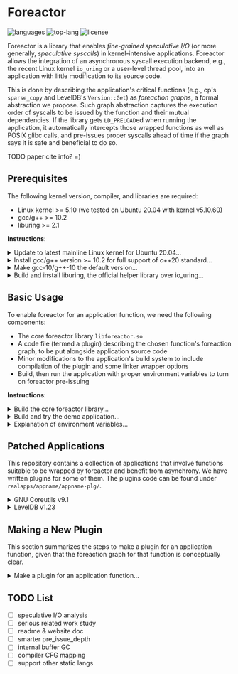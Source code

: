 # Foreactor

![languages](https://img.shields.io/github/languages/count/josehu07/foreactor)
![top-lang](https://img.shields.io/github/languages/top/josehu07/foreactor)
![license](https://img.shields.io/github/license/josehu07/foreactor)

Foreactor is a library that enables *fine-grained speculative I/O* (or more generally, *speculative syscalls*) in kernel-intensive applications. Foreactor allows the integration of an asynchronous syscall execution backend, e.g., the recent Linux kernel `io_uring` or a user-level thread pool, into an application with little modification to its source code.

This is done by describing the application's critical functions (e.g., cp's `sparse_copy` and LevelDB's `Version::Get`) as *foreaction graphs*, a formal abstraction we propose. Such graph abstraction captures the execution order of syscalls to be issued by the function and their mutual dependencies. If the library gets `LD_PRELOAD`ed when running the application, it automatically intercepts those wrapped functions as well as POSIX glibc calls, and pre-issues proper syscalls ahead of time if the graph says it is safe and beneficial to do so.

TODO paper cite info? =)


## Prerequisites

The following kernel version, compiler, and libraries are required:

- Linux kernel >= 5.10 (we tested on Ubuntu 20.04 with kernel v5.10.60)
- gcc/g++ >= 10.2
- liburing >= 2.1

**Instructions**:

<details>
<summary>Update to latest mainline Linux kernel for Ubuntu 20.04...</summary>

```bash
wget https://raw.githubusercontent.com/pimlie/ubuntu-mainline-kernel.sh/master/ubuntu-mainline-kernel.sh
sudo chmod +x ubuntu-mainline-kernel.sh
./ubuntu-mainline-kernel.sh -r v5.10     # search for 5.10 versions available
sudo ./ubuntu-mainline-kernel.sh -i v5.10.60
sudo reboot
sudo apt --fix-broken install
```
</details>

<details>
<summary>Install gcc/g++ version >= 10.2 for full support of c++20 standard...</summary>

```bash
sudo apt update
sudo apt upgrade
sudo apt install build-essential gcc-10 g++-10 cpp-10 cmake
```
</details>

<details>
<summary>Make gcc-10/g++-10 the default version...</summary>

```bash
sudo update-alternatives --install /usr/bin/gcc gcc /usr/bin/gcc-10 100
sudo update-alternatives --install /usr/bin/g++ g++ /usr/bin/g++-10 100
sudo update-alternatives --install /usr/bin/gcov gcov /usr/bin/gcov-10 100
```
</details>

<details>
<summary>Build and install liburing, the official helper library over io_uring...</summary>

```bash
git clone https://github.com/axboe/liburing.git
cd liburing
make -j$(nproc)
sudo make install
cd ..
```
</details>


## Basic Usage

To enable foreactor for an application function, we need the following components:

- The core foreactor library `libforeactor.so`
- A code file (termed a plugin) describing the chosen function's foreaction graph, to be put alongside application source code
- Minor modifications to the application's build system to include compilation of the plugin and some linker wrapper options
- Build, then run the application with proper environment variables to turn on foreactor pre-issuing

**Instructions**:

<details>
<summary>Build the core foreactor library...</summary>

```bash
cd libforeactor
make -j$(nproc)
cd ..
```
</details>

<details>
<summary>Build and try the demo application...</summary>

```bash
cd demoapps/demo-cpp
make -j$(nproc)
mkdir /tmp/demo_dbdir
```

Run the `simple2` function without foreactor:

```bash
./demo --exper simple2 --dbdir /tmp/demo_dbdir --dump_result
```

Run the `simple2` function (whose graph ID is `1`) with foreactor with io_uring backend sqe_async mode, with syscall pre-issuing depth of 2:

```bash
LD_PRELOAD=/path/to/libforeactor/libforeactor.so USE_FOREACTOR=yes \
DEPTH_1=2 QUEUE_1=32 SQE_ASYNC_FLAG_1=yes \
./demo --exper simple2 --dbdir /tmp/demo_dbdir --dump_result
```

See `demo-cpp-src/hijackees.cpp` and `demo-cpp-plg/` for all the intercepted functions and their corresponding plugins.
</details>

<details>
<summary>Explanation of environment variables...</summary>

| Env variable | Note | Explanation |
| :-: | :-: | :- |
| `LD_PRELOAD` | Required | Absolute path to `libforeactor.so` |
| `USE_FOREACTOR` | Required | String `yes` means using foreactor, otherwise not |
| `DEPTH_{GRAPH_ID}` | Required | Non-negative number specifying how many syscalls should foreactor try to peek ahead of time; each graph has its separate depth configuration |
| `QUEUE_{GRAPH_ID}` | io_uring | If set, indicates using `io_uring` backend; io_uring queue-pair capacity (must be greater than depth) |
| `SQE_ASYNC_FLAG_{GRAPH_ID}` | io_uring | String `yes` means forcing multiple kernel io_wq threads (i.e., setting the `IOSQE_ASYNC` flag for each syscall handed off to io_uring), otherwise not |
| `UTHREADS_{GRAPH_ID}` | thread_pool | If set, indicates using user thread pool backend; number of worker threads of the thread pool |

An application can have multiple intercepted functions, each corresponding to a separate plugin file with its unique graph ID.
</details>


## Patched Applications

This repository contains a collection of applications that involve functions suitable to be wrapped by foreactor and benefit from asynchrony. We have written plugins for some of them. The plugins code can be found under `realapps/appname/appname-plg/`.

<details>
<summary>GNU Coreutils v9.1</summary>

| Function | Note |
| :-: | :- |
| `du du_files` | Regular loop of `fstatat`s on files in a directory |
| `cp sparse_copy` | Regular loop of `read`-`write`s of 128KiB chunks |

Build:

```bash
cd realapps/coreutils
sudo apt install automake texinfo
make reconf
make
```

If built successfully, there will be `coreutils-src/src/cp` and `coreutils-src/src/du` binaries produced.

Prepare filesystem workload image (make sure that the parent workspace directory has > 40GB available space and the backing filesystem has sufficient amount of free inodes; may take ~5m):

```bash
python3 eval.py -m du-prepare -d /path/to/workspace/dir
python3 eval.py -m cp-prepare -d /path/to/workspace/dir
```

If finished successfully, produces the workload files at `/path/to/workspace/dir/du_*/` and `/path/to/workspace/dir/cp_*/`.

Benchmark all workloads (may take ~2h):

```bash
python3 eval.py -m du-bencher \
                -d /path/to/workspace/dir \
                -l /path/to/libforeactor.so \
                -r results
python3 eval.py -m cp-bencher \
                -d /path/to/workspace/dir \
                -l /path/to/libforeactor.so \
                -r results
```

If finished successfully, stores all benchmarking result logs under current path's `results/`.

Plot result figures:

```bash
pip3 install matplotlib
python3 eval.py -m du-plotter -r results
python3 eval.py -m cp-plotter -r results
```

If finished successfully, produces all plots under current path's `results/`.

Generate utilization report:

```bash
sudo apt install sysstat
python3 eval.py -m du-utilization \
                -d /path/to/workspace/dir \
                -l /path/to/libforeactor.so \
                -r results \
                --util_dev nvme0n1p4    # device (partition) name
python3 eval.py -m cp-utilization \
                -d /path/to/workspace/dir \
                -l /path/to/libforeactor.so \
                -r results \
                --util_dev nvme0n1p4    # device (partition) name
```

If finished successfully, produces utilization reports at current path's `results/*-util.log`.
</details>

<details>
<summary>LevelDB v1.23</summary>

| Function | Note |
| :-: | :- |
| `Version::Get` | Chained `pread`s with possible `open`s and early exits |

Build:

```bash
cd realapps/leveldb
make
```

If built successfully, there will be a `ycsbcli` binary produced at current path, which is the client driving LevelDB.

Clone YCSB source code (to any path):

```bash
sudo apt install default-jre maven
git clone https://github.com/brianfrankcooper/YCSB.git ycsb
# the building of YCSB will be taken care of in the preparation scripts
```

Prepare database image directories and workload traces (make sure that the parent workspace directory has > 20GB available space; may take ~1h30m; give `--skip_load` option to skip loading database images and just re-generating workload traces for easier debugging):

```bash
python3 eval.py -m prepare \
                -y /path/to/ycsb/dir \
                -d /path/to/workspace/dir \
                -t /path/to/workspace/dir/leveldb_tmpdir \
                -w workloads [--skip_load]
```

If finished successfully, produces the database images at `/path/to/workspace/dir/leveldb_*/` and the workload traces under current path's `workloads/`.

Benchmark all workloads (may take ~30h; give `--tiny_bench` option to run only the first few requests of each workload for easier debugging):

```bash
python3 eval.py -m bencher \
                -d /path/to/workspace/dir \
                -l /path/to/libforeactor.so \
                -w workloads \
                -r results [--tiny_bench]
```

If finished successfully, stores all benchmarking result logs under current path's `results/`.

Plot selected figures:

```bash
pip3 install matplotlib
python3 eval.py -m plotter -r results
```

If finished successfully, produces all plots under current path's `results/`.

The breakdown plot requires libforeactor to be compiled with timers on. To produce it, do the following after the above steps are done:

```bash
cd ../../libforeactor
make clean
make -j$(nproc) timer   # re-compile with timers
cd ../realapps/leveldb
python3 eval.py -m breakdown \
                -d /path/to/workspace/dir \
                -l /path/to/libforeactor.so \
                -w workloads \
                -r results
```

Generate utilization report:

```bash
sudo apt install sysstat
cd ../../libforeactor
make clean
make -j$(nproc)         # re-compile without timers
cd ../realapps/leveldb
python3 eval.py -m utilization \
                -d /path/to/workspace/dir \
                -l /path/to/libforeactor.so \
                -w workloads \
                -r results \
                --util_dev nvme0n1p4    # device (partition) name
```

If finished successfully, produces utilization reports at current path's `results/*-util.log`.
</details>


## Making a New Plugin

This section summarizes the steps to make a plugin for an application function, given that the foreaction graph for that function is conceptually clear.

<details>
<summary>Make a plugin for an application function...</summary>

1. Depending on the language of the application, if function names are mangled during linking (e.g. C++), we need to identify the mangled function name:
    ```bash
    objdump -t path/to/original/app/file.o | grep funcname_keyword
    ```
    For example, the mangled name may look like `_Z13exper_simple2Pv` for a C++ function named `exper_simple`. C functions usually follow ther original names.
2. Write a plugin file (using the application's source language), mimicking e.g. `demoapps/demo-cpp/demo-cpp-plg/simple2_wrap.cpp`.
    - Include foreactor library interfaces by `#include <foreactor.h>`.
    - Write the function interception wrapper `__wrap_funcname` and use `__real_funcname` to call the original function.
    - Build the foreaction graph structure using `foreactor_*` APIs.
    - Keep track of all the necessary states and write the correct `_arggen` and `_rcsave` stubs for each syscall node in the graph (this is probably the most app-specific and error-prone step).
    - Put the plugin file alongside application source files.
3. Modify the application's build system to:
    - Add compilation of the plugin file;
    - Add flags to link with the foreactor library `-I/path/to/libforeactor/include -L/path/to/libforeactor -lforeactor -Wl,-rpath=/path/to/libforeactor`;
    - Use linker wrap trick in the final step of linking to intercept the chosen function `-Wl,--wrap=funcname`.
    - Note: this trick works only for function calls across object files and does not work for e.g. local static functions. Workarounds to be added...
4. Build the application. If goes successfully, calls to the chosen function will be intercepted by our wrapper function after linking. Run the application with proper environment variables to enable foreactor pre-issuing.
</details>


## TODO List

- [ ] speculative I/O analysis
- [ ] serious related work study
- [ ] readme & website doc
- [ ] smarter pre_issue_depth
- [ ] internal buffer GC
- [ ] compiler CFG mapping
- [ ] support other static langs
